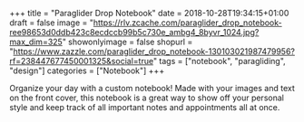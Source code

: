 +++
title = "Paraglider Drop Notebook"
date = 2018-10-28T19:34:15+01:00
draft = false
image = "https://rlv.zcache.com/paraglider_drop_notebook-ree98653d0ddb423c8ecdccb99b5c730e_ambg4_8byvr_1024.jpg?max_dim=325"
showonlyimage = false
shopurl = "https://www.zazzle.com/paraglider_drop_notebook-130103021987479956?rf=238447677450001325&social=true"
tags = ["notebook", "paragliding", "design"]
categories = ["Notebook"]
+++

Organize your day with a custom notebook! Made with your images and text on the front cover, this notebook is a great way to show off your personal style and keep track of all important notes and appointments all at once.
